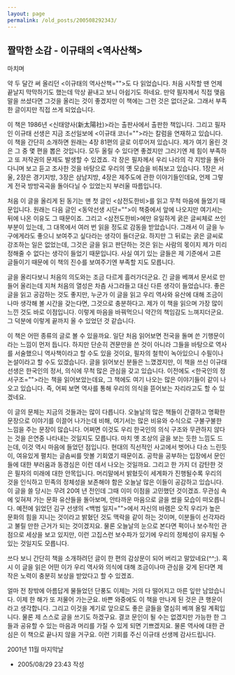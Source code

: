 ```yaml
---
layout: page
permalink: /old_posts/200508292343/
---
```


## 짤막한 소감 - 이규태의 &lt;역사산책&gt;

마치며
 

   약 두 달간 써 올리던 <이규태의 역사산책="">도 다 읽었습니다. 처음 시작할 땐 언제 끝날지 막막하기도 했는데 막상 끝내고 보니 아쉽기도 하네요. 만약 필자께서 직접 맺음말을 쓰셨다면 그것을 올리는 것이 좋겠지만 이 책에는 그런 것은 없더군요. 그래서 부족한 글이지만 직접 쓰게 되었습니다.

   이 책은 1986년 <신태양사(新太陽社)>라는 출판사에서 출판한 책입니다. 그리고 필자인 이규태 선생은 지금 조선일보에 <이규태 코너="">라는 칼럼을 연재하고 있습니다. 이 책을 간단히 소개하면 원래는 4장 81편의 글로 이루어져 있습니다. 제가 여기 올린 것은 그 중 몇 편을 뽑은 것입니다. 모두 올릴 수 있다면 좋겠지만 그러기엔 제 힘이 부족하고 또 저작권의 문제도 발생할 수 있겠죠. 각 장은 필자께서 우리 나라의 각 지방을 돌아다니며 보고 듣고 조사한 것을 바탕으로 우리의 옛 모습을 비춰보고 있습니다. 1장은 서울, 2장은 경기지방, 3장은 삼남지방, 4장은 제주도에 관한 이야기들인데요, 언제 그렇게 전국 방방곡곡을 돌아다닐 수 있었는지 부러울 따름입니다.

   처음 이 글을 올리게 된 동기는 맨 첫 글인 <삼전도한비>를 읽고 무척 마음에 들었기 때문입니다. 원래는 다음 글인 <동악선생 시단="">이 책중에서 앞에 나오지만 여기서는 뒤에 나온 이유도 그 때문이죠. 그리고 <삼전도한비>에만 유일하게 굵은 글씨체로 쓰인 부분이 있는데, 그 대목에서 여러 번 읽을 정도로 감동을 받았습니다. 그래서 이 글을 누구에게라도 좋으니 보여주고 싶다라는 생각이 들더군요. 하지만 그 뒤로는 굵은 글씨로 강조하는 일은 없었는데, 그것은 글을 읽고 판단하는 것은 읽는 사람의 몫이지 제가 미리 정해줄 수 없다는 생각이 들었기 때문입니다. 사실 여기 있는 글들은 제 기준에서 고른 글들이기 때문에 이 책의 진수를 보여주기엔 부족할 지도 모릅니다.

   글을 올리다보니 처음의 의도와는 조금 다르게 흘러가더군요. 긴 글을 베껴서 문서로 만들어 올리는데 지쳐 처음의 열성은 차츰 사그라들고 대신 다른 생각이 들었습니다. 좋은 글을 읽고 공감하는 것도 좋지만, 누군가 이 글을 읽고 우리 역사와 유산에 대해 조금이나마 생각해 볼 시간을 갖는다면, 그것으로 충분하다고. 제가 이 책을 읽으며 가장 많이 느낀 것도 바로 이점입니다. 이렇게 마음을 바꿔먹으니 약간의 책임감도 느껴지더군요. 그 덕분에 이렇게 끝까지 올 수 있었던 것 같습니다.

   이 책은 어떤 종류의 글로 볼 수 있을까요. 일단 처음 읽어보면 전국을 돌며 쓴 기행문이라는 느낌이 먼저 듭니다. 하지만 단순히 견문만을 쓴 것이 아니라 그들을 바탕으로 역사를 서술했으니 역사책이라고 할 수도 있을 것이요, 필자의 철학이 녹아있으니 수필이나 논설이라고 할 수도 있겠습니다. 글을 읽어보신 분들은 느꼈겠지만, 이 책을 쓰신 이규태 선생은 한국인의 정서, 의식에 무척 많은 관심을 갖고 있습니다. 이전에도 <한국인의 정서구조="">라는 책을 읽어보았는데요, 그 책에도 여기 나오는 많은 이야기들이 같이 나오고 있습니다. 즉, 어찌 보면 역사를 통해 우리의 의식을 뜯어보는 자리라고도 할 수 있겠네요.

   이 글의 문체는 지금의 것들과는 많이 다릅니다. 오늘날의 많은 책들이 간결하고 명확한 문장으로 이야기를 이끌어 나가는데 비해, 여기서는 많은 비유와 수식으로 구불구불한 느낌을 주는 문장이 많습니다. 어쩌면 이것도 우리 한국인의 의식 구조와 무관하지 않다는 것을 은연중 나타내는 것일지도 모릅니다. 마치 옛 조상의 글을 보는 듯한 느낌도 드는데, 이것 역시 마음에 들었던 점입니다. 현대의 직선적인 사고에서 벗어나 다소 느린듯이, 여유있게 펼치는 글솜씨를 맛볼 기회였기 때문이죠. 공학을 공부하는 입장에서 문인들에 대한 부러움과 동경심은 이런 데서 나오는 것일까요. 그리고 한 가지 더 감탄한 것은 필자의 미래에 대한 안목입니다. 머리말에서 밝혔듯이 세계화가 진행될수록 우리의 것을 인식하고 민족의 정체성을 보존해야 함은 오늘날 많은 이들이 공감하고 있습니다. 이 글을 쓸 당시는 무려 20여 년 전인데 그때 이미 이점을 고민했던 것이겠죠. 무관심 속에 잊혀져 가는 문화 유산들을 돌아보며, 안타까운 마음으로 글을 썼을 모습이 떠오릅니다. 예전에 읽었던 김구 선생의 <백범 일지="">에서 자신의 바램은 오직 우리가 높은 문화의 힘을 지니는 것이라고 밝혔던 것도 맥락을 같이 하는 것이며, 이분들이 선각자라고 불릴 만한 근거가 되는 것이겠지요. 물론 오늘날의 눈으로 본다면 퍽이나 보수적인 관점으로 세상을 보고 있지만, 이런 고집스런 보수파가 있기에 우리의 정체성이 유지될 수 있는 것일지도 모릅니다.

   쓰다 보니 간단히 책을 소개하려던 글이 한 편의 감상문이 되어 버리고 말았네요(^^;). 혹시 이 글을 읽은 어떤 이가 우리 역사와 의식에 대해 조금이나마 관심을 갖게 된다면 제 작은 노력이 충분히 보상을 받았다고 할 수 있겠죠.

   얼마 전 창밖에 아름답게 물들었던 단풍도 이제는 거의 다 떨어지고 마른 잎만 남았습니다. 이제 한 해가 또 저물어 가는군요. 바쁜 와중에도 이 책을 만나게 된 것은 큰 행운이라고 생각합니다. 그리고 이것을 계기로 앞으로도 좋은 글들을 열심히 베껴 올릴 계획입니다. 물론 제 스스로 글을 쓰기도 하겠구요. 결코 문인이 될 수는 없겠지만 가능한 한 그들과 공유할 수 있는 마음과 머리를 가질 수 있게 되면 기쁘겠지요. 물론 역사에 대한 관심은 이 책으로 끝나지 않을 거구요. 이런 기회를 주신 이규태 선생께 감사드립니다.
 

2001년 11월 마지막날     




- 2005/08/29 23:43 작성